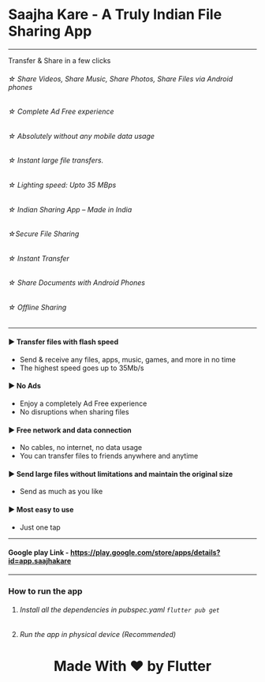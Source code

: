 # Saajha Kare - A Truly Indian File Sharing App


------------


Transfer & Share in a few clicks

###### ☆ Share Videos, Share Music, Share Photos, Share Files via Android phones
###### ☆ Complete Ad Free experience
###### ☆ Absolutely without any mobile data usage
###### ☆ Instant large file transfers.
###### ☆ Lighting speed: Upto 35 MBps
###### ☆ Indian Sharing App – Made in India
###### ☆Secure File Sharing
###### ☆ Instant Transfer 
###### ☆ Share Documents with Android Phones 
###### ☆ Offline Sharing

------------


####  ► Transfer files with flash speed
-  Send & receive any files, apps, music, games, and more in no time
- The highest speed goes up to 35Mb/s

#### ► No Ads
 - Enjoy a completely Ad Free experience
 - No disruptions when sharing files

#### ► Free network and data connection
- No cables, no internet, no data usage
- You can transfer files to friends anywhere and anytime

#### ► Send large files without limitations and maintain the original size
- Send as much as you like

#### ► Most easy to use
- Just one tap


------------


#### Google play Link - https://play.google.com/store/apps/details?id=app.saajhakare


------------

### How to run the app

1. ###### Install all the dependencies in pubspec.yaml `flutter pub get`
2. ###### Run the app in physical device (Recommended)


<h1 align="center">
 Made With ❤️ by Flutter 
</h1>                       
